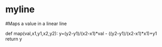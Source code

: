 # myline
#Maps a value in a linear line

def map(val,x1,y1,x2,y2):
    y=(y2-y1)/(x2-x1)*val - ((y2-y1)/(x2-x1)*x1)+y1
    return y

